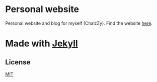 # Personal website
Personal website and blog for myself (ChalzZy).
Find the website [here](https://charlesmonaghan.com/).

# Made with [Jekyll](https://jekyllrb.com/)

## License
[MIT](https://choosealicense.com/licenses/mit/)
